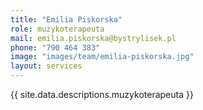 ```yaml
---
title: "Emilia Piskorska"
role: muzykoterapeuta
mail: emilia.piskorska@bystrylisek.pl
phone: "790 464 383"
image: "images/team/emilia-piskorska.jpg"
layout: services
---
```


{{ site.data.descriptions.muzykoterapeuta }}
